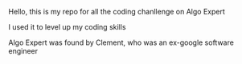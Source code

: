 Hello, this is my repo for all the coding chanllenge on Algo Expert

I used it to level up my coding skills

Algo Expert was found by Clement, who was an ex-google software engineer
